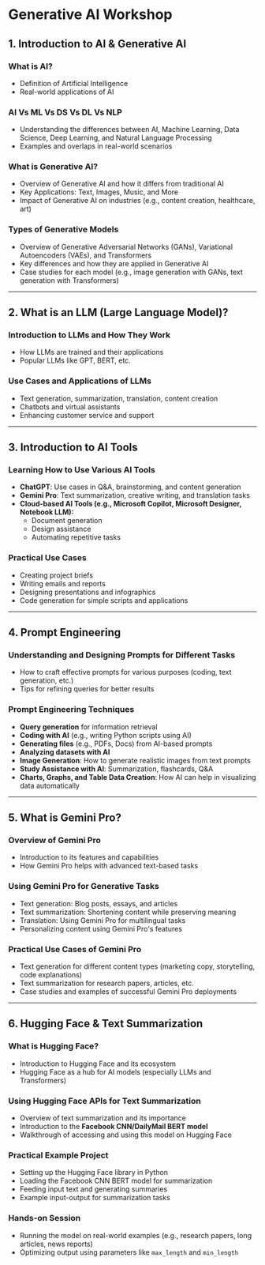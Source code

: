 # Generative AI Workshop

## 1. Introduction to AI & Generative AI
### What is AI?
- Definition of Artificial Intelligence  
- Real-world applications of AI  

### AI Vs ML Vs DS Vs DL Vs NLP
- Understanding the differences between AI, Machine Learning, Data Science, Deep Learning, and Natural Language Processing  
- Examples and overlaps in real-world scenarios  

### What is Generative AI?
- Overview of Generative AI and how it differs from traditional AI  
- Key Applications: Text, Images, Music, and More  
- Impact of Generative AI on industries (e.g., content creation, healthcare, art)  

### Types of Generative Models
- Overview of Generative Adversarial Networks (GANs), Variational Autoencoders (VAEs), and Transformers  
- Key differences and how they are applied in Generative AI  
- Case studies for each model (e.g., image generation with GANs, text generation with Transformers)  

---

## 2. What is an LLM (Large Language Model)?
### Introduction to LLMs and How They Work
- How LLMs are trained and their applications  
- Popular LLMs like GPT, BERT, etc.  

### Use Cases and Applications of LLMs
- Text generation, summarization, translation, content creation  
- Chatbots and virtual assistants  
- Enhancing customer service and support  

---

## 3. Introduction to AI Tools
### Learning How to Use Various AI Tools
- **ChatGPT**: Use cases in Q&A, brainstorming, and content generation  
- **Gemini Pro**: Text summarization, creative writing, and translation tasks  
- **Cloud-based AI Tools (e.g., Microsoft Copilot, Microsoft Designer, Notebook LLM):**  
  - Document generation  
  - Design assistance  
  - Automating repetitive tasks  

### Practical Use Cases
- Creating project briefs  
- Writing emails and reports  
- Designing presentations and infographics  
- Code generation for simple scripts and applications  

---

## 4. Prompt Engineering
### Understanding and Designing Prompts for Different Tasks
- How to craft effective prompts for various purposes (coding, text generation, etc.)  
- Tips for refining queries for better results  

### Prompt Engineering Techniques
- **Query generation** for information retrieval  
- **Coding with AI** (e.g., writing Python scripts using AI)  
- **Generating files** (e.g., PDFs, Docs) from AI-based prompts  
- **Analyzing datasets with AI**  
- **Image Generation**: How to generate realistic images from text prompts  
- **Study Assistance with AI**: Summarization, flashcards, Q&A  
- **Charts, Graphs, and Table Data Creation**: How AI can help in visualizing data automatically  

---

## 5. What is Gemini Pro?
### Overview of Gemini Pro
- Introduction to its features and capabilities  
- How Gemini Pro helps with advanced text-based tasks  

### Using Gemini Pro for Generative Tasks
- Text generation: Blog posts, essays, and articles  
- Text summarization: Shortening content while preserving meaning  
- Translation: Using Gemini Pro for multilingual tasks  
- Personalizing content using Gemini Pro's features  

### Practical Use Cases of Gemini Pro
- Text generation for different content types (marketing copy, storytelling, code explanations)  
- Text summarization for research papers, articles, etc.  
- Case studies and examples of successful Gemini Pro deployments  

---

## 6. Hugging Face & Text Summarization
### What is Hugging Face?
- Introduction to Hugging Face and its ecosystem  
- Hugging Face as a hub for AI models (especially LLMs and Transformers)  

### Using Hugging Face APIs for Text Summarization
- Overview of text summarization and its importance  
- Introduction to the **Facebook CNN/DailyMail BERT model**  
- Walkthrough of accessing and using this model on Hugging Face  

### Practical Example Project
- Setting up the Hugging Face library in Python  
- Loading the Facebook CNN BERT model for summarization  
- Feeding input text and generating summaries  
- Example input-output for summarization tasks  

### Hands-on Session
- Running the model on real-world examples (e.g., research papers, long articles, news reports)  
- Optimizing output using parameters like `max_length` and `min_length`  
